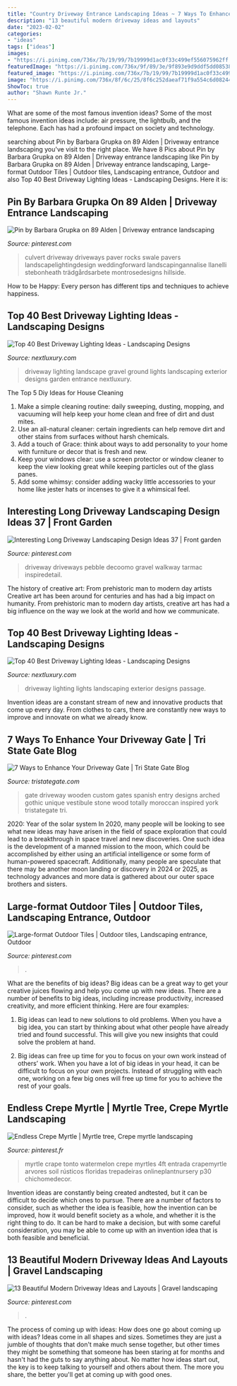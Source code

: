 ```yaml
---
title: "Country Driveway Entrance Landscaping Ideas ~ 7 Ways To Enhance Your Driveway Gate"
description: "13 beautiful modern driveway ideas and layouts"
date: "2023-02-02"
categories:
- "ideas"
tags: ["ideas"]
images:
- "https://i.pinimg.com/736x/7b/19/99/7b19999d1ac0f33c499ef556075962ff.jpg"
featuredImage: "https://i.pinimg.com/736x/9f/89/3e/9f893e9d9ddf5dd085382a18bcfdf6eb.jpg"
featured_image: "https://i.pinimg.com/736x/7b/19/99/7b19999d1ac0f33c499ef556075962ff.jpg"
image: "https://i.pinimg.com/736x/8f/6c/25/8f6c252daeaf71f9a554c6d08244836d.jpg"
ShowToc: true
author: "Shawn Runte Jr."
---
```



What are some of the most famous invention ideas?
Some of the most famous invention ideas include: air pressure, the lightbulb, and the telephone. Each has had a profound impact on society and technology.

	

		
searching about Pin by Barbara Grupka on 89 Alden | Driveway entrance landscaping you've visit to the right place. We have 8 Pics about Pin by Barbara Grupka on 89 Alden | Driveway entrance landscaping like Pin by Barbara Grupka on 89 Alden | Driveway entrance landscaping, Large-format Outdoor Tiles | Outdoor tiles, Landscaping entrance, Outdoor and also Top 40 Best Driveway Lighting Ideas - Landscaping Designs. Here it is:
		
    
## Pin By Barbara Grupka On 89 Alden | Driveway Entrance Landscaping

<img loading=lazy src="https://i.pinimg.com/736x/06/73/5c/06735cdc2aa2a1555e8458af346b83be.jpg" onerror="this.onerror=null;this.src='https://tse1.mm.bing.net/th?id=OIP.90oc2xzDwz53ucvG2iVqkQHaD8&amp;pid=15.1';" alt="Pin by Barbara Grupka on 89 Alden | Driveway entrance landscaping">

_Source: pinterest.com_

>culvert driveway driveways paver rocks swale pavers landscapelightingdesign weddingforward landscapingannalise llanelli stebonheath trädgårdsarbete montrosedesigns hillside. 

	

How to be Happy: Every person has different tips and techniques to achieve happiness.
 

    
## Top 40 Best Driveway Lighting Ideas - Landscaping Designs

<img loading=lazy src="http://nextluxury.com/wp-content/uploads/above-ground-driveway-lighting-landscape-exterior-ideas.jpg" onerror="this.onerror=null;this.src='https://tse3.mm.bing.net/th?id=OIP.SO1J-jxJG5ZfM_i0i0mitgHaHa&amp;pid=15.1';" alt="Top 40 Best Driveway Lighting Ideas - Landscaping Designs">

_Source: nextluxury.com_

>driveway lighting landscape gravel ground lights landscaping exterior designs garden entrance nextluxury. 

	

The Top 5 Diy Ideas for House Cleaning
1. Make a simple cleaning routine: daily sweeping, dusting, mopping, and vacuuming will help keep your home clean and free of dirt and dust mites.
2. Use an all-natural cleaner: certain ingredients can help remove dirt and other stains from surfaces without harsh chemicals.
3. Add a touch of Grace: think about ways to add personality to your home with furniture or decor that is fresh and new.
4. Keep your windows clear: use a screen protector or window cleaner to keep the view looking great while keeping particles out of the glass panes.
5. Add some whimsy: consider adding wacky little accessories to your home like jester hats or incenses to give it a whimsical feel.

    
## Interesting Long Driveway Landscaping Design Ideas 37 | Front Garden

<img loading=lazy src="https://i.pinimg.com/736x/8f/6c/25/8f6c252daeaf71f9a554c6d08244836d.jpg" onerror="this.onerror=null;this.src='https://tse3.mm.bing.net/th?id=OIP.sZovCg7Hr82Bdm1PDk1PJAHaJ6&amp;pid=15.1';" alt="Interesting Long Driveway Landscaping Design Ideas 37 | Front garden">

_Source: pinterest.com_

>driveway driveways pebble decoomo gravel walkway tarmac inspiredetail. 

	

The history of creative art: From prehistoric man to modern day artists
Creative art has been around for centuries and has had a big impact on humanity. From prehistoric man to modern day artists, creative art has had a big influence on the way we look at the world and how we communicate.

    
## Top 40 Best Driveway Lighting Ideas - Landscaping Designs

<img loading=lazy src="http://nextluxury.com/wp-content/uploads/home-exterior-designs-driveway-lighting.jpg" onerror="this.onerror=null;this.src='https://tse4.mm.bing.net/th?id=OIP.4ZDV__JxbFG1TK3kz1r5iwHaEJ&amp;pid=15.1';" alt="Top 40 Best Driveway Lighting Ideas - Landscaping Designs">

_Source: nextluxury.com_

>driveway lighting lights landscaping exterior designs passage. 

	

Invention ideas are a constant stream of new and innovative products that come up every day. From clothes to cars, there are constantly new ways to improve and innovate on what we already know. 

    
## 7 Ways To Enhance Your Driveway Gate | Tri State Gate Blog

<img loading=lazy src="https://www.tristategate.com/uploads/attachment/attach/38/vestibule.jpg.jpg" onerror="this.onerror=null;this.src='https://tse3.mm.bing.net/th?id=OIP.1znz7xPr6VAmimgfofyZtQHaE7&amp;pid=15.1';" alt="7 Ways to Enhance Your Driveway Gate | Tri State Gate Blog">

_Source: tristategate.com_

>gate driveway wooden custom gates spanish entry designs arched gothic unique vestibule stone wood totally moroccan inspired york tristategate tri. 

	

2020: Year of the solar system
In 2020, many people will be looking to see what new ideas may have arisen in the field of space exploration that could lead to a breakthrough in space travel and new discoveries. One such idea is the development of a manned mission to the moon, which could be accomplished by either using an artificial intelligence or some form of human-powered spacecraft. Additionally, many people are speculate that there may be another moon landing or discovery in 2024 or 2025, as technology advances and more data is gathered about our outer space brothers and sisters.

    
## Large-format Outdoor Tiles | Outdoor Tiles, Landscaping Entrance, Outdoor

<img loading=lazy src="https://i.pinimg.com/736x/7b/19/99/7b19999d1ac0f33c499ef556075962ff.jpg" onerror="this.onerror=null;this.src='https://tse4.mm.bing.net/th?id=OIP.UrBDKjBlsP7xCcviS_vSugHaJ3&amp;pid=15.1';" alt="Large-format Outdoor Tiles | Outdoor tiles, Landscaping entrance, Outdoor">

_Source: pinterest.com_

>. 

	

What are the benefits of big ideas?
Big ideas can be a great way to get your creative juices flowing and help you come up with new ideas. There are a number of benefits to big ideas, including increase productivity, increased creativity, and more efficient thinking. Here are four examples:
1. Big ideas can lead to new solutions to old problems. When you have a big idea, you can start by thinking about what other people have already tried and found successful. This will give you new insights that could solve the problem at hand.

2. Big ideas can free up time for you to focus on your own work instead of others’ work. When you have a lot of big ideas in your head, it can be difficult to focus on your own projects. Instead of struggling with each one, working on a few big ones will free up time for you to achieve the rest of your goals.

    
## Endless Crepe Myrtle | Myrtle Tree, Crepe Myrtle Landscaping

<img loading=lazy src="https://i.pinimg.com/736x/65/56/f1/6556f162c2218cbfc5c279a6396d2c52--driveway-ideas-outdoor-ideas.jpg" onerror="this.onerror=null;this.src='https://tse3.mm.bing.net/th?id=OIP.Aj4QQ7Al0sniSrhf3vp6GgHaGR&amp;pid=15.1';" alt="Endless Crepe Myrtle | Myrtle tree, Crepe myrtle landscaping">

_Source: pinterest.fr_

>myrtle crape tonto watermelon crepe myrtles 4ft entrada crapemyrtle arvores soil rústicos floridas trepadeiras onlineplantnursery p30 chichomedecor. 

	

Invention ideas are constantly being created andtested, but it can be difficult to decide which ones to pursue. There are a number of factors to consider, such as whether the idea is feasible, how the invention can be improved, how it would benefit society as a whole, and whether it is the right thing to do. It can be hard to make a decision, but with some careful consideration, you may be able to come up with an invention idea that is both feasible and beneficial.

    
## 13 Beautiful Modern Driveway Ideas And Layouts | Gravel Landscaping

<img loading=lazy src="https://i.pinimg.com/736x/9f/89/3e/9f893e9d9ddf5dd085382a18bcfdf6eb.jpg" onerror="this.onerror=null;this.src='https://tse2.mm.bing.net/th?id=OIP.utnkbB6IGRXgB9avxWTxNwHaLJ&amp;pid=15.1';" alt="13 Beautiful Modern Driveway Ideas and Layouts | Gravel landscaping">

_Source: pinterest.com_

>. 

	

The process of coming up with ideas: How does one go about coming up with ideas?
Ideas come in all shapes and sizes. Sometimes they are just a jumble of thoughts that don't make much sense together, but other times they might be something that someone has been staring at for months and hasn't had the guts to say anything about. 
No matter how ideas start out, the key is to keep talking to yourself and others about them. The more you share, the better you'll get at coming up with good ones.

